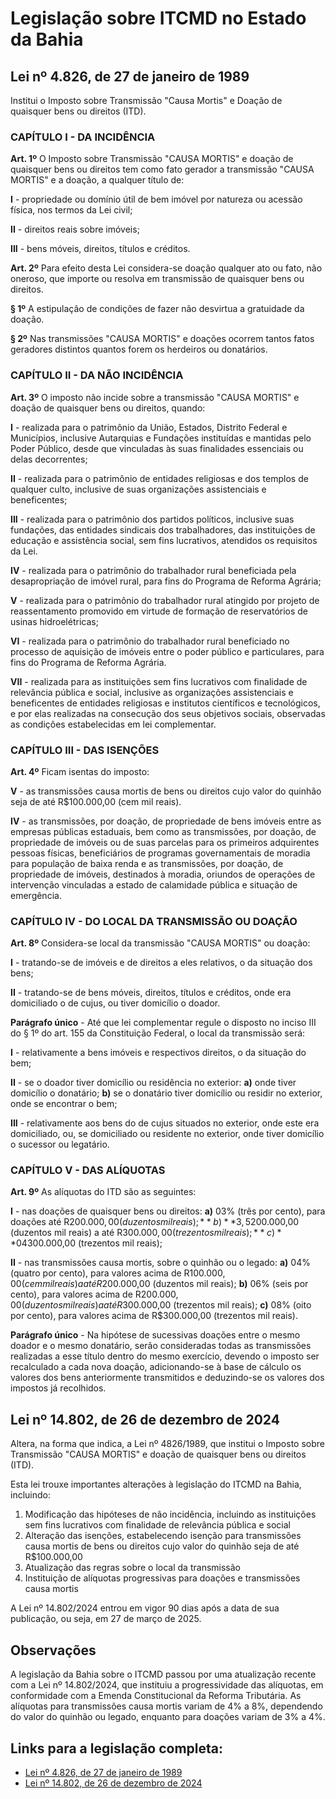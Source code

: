 # Legislação sobre ITCMD no Estado da Bahia

## Lei nº 4.826, de 27 de janeiro de 1989

Institui o Imposto sobre Transmissão "Causa Mortis" e Doação de quaisquer bens ou direitos (ITD).

### CAPÍTULO I - DA INCIDÊNCIA

**Art. 1º** O Imposto sobre Transmissão "CAUSA MORTIS" e doação de quaisquer bens ou direitos tem como fato gerador a transmissão "CAUSA MORTIS" e a doação, a qualquer título de:

**I** - propriedade ou domínio útil de bem imóvel por natureza ou acessão física, nos termos da Lei civil;

**II** - direitos reais sobre imóveis;

**III** - bens móveis, direitos, títulos e créditos.

**Art. 2º** Para efeito desta Lei considera-se doação qualquer ato ou fato, não oneroso, que importe ou resolva em transmissão de quaisquer bens ou direitos.

**§ 1º** A estipulação de condições de fazer não desvirtua a gratuidade da doação.

**§ 2º** Nas transmissões "CAUSA MORTIS" e doações ocorrem tantos fatos geradores distintos quantos forem os herdeiros ou donatários.

### CAPÍTULO II - DA NÃO INCIDÊNCIA

**Art. 3º** O imposto não incide sobre a transmissão "CAUSA MORTIS" e doação de quaisquer bens ou direitos, quando:

**I** - realizada para o patrimônio da União, Estados, Distrito Federal e Municípios, inclusive Autarquias e Fundações instituídas e mantidas pelo Poder Público, desde que vinculadas às suas finalidades essenciais ou delas decorrentes;

**II** - realizada para o patrimônio de entidades religiosas e dos templos de qualquer culto, inclusive de suas organizações assistenciais e beneficentes;

**III** - realizada para o patrimônio dos partidos políticos, inclusive suas fundações, das entidades sindicais dos trabalhadores, das instituições de educação e assistência social, sem fins lucrativos, atendidos os requisitos da Lei.

**IV** - realizada para o patrimônio do trabalhador rural beneficiada pela desapropriação de imóvel rural, para fins do Programa de Reforma Agrária;

**V** - realizada para o patrimônio do trabalhador rural atingido por projeto de reassentamento promovido em virtude de formação de reservatórios de usinas hidroelétricas;

**VI** - realizada para o patrimônio do trabalhador rural beneficiado no processo de aquisição de imóveis entre o poder público e particulares, para fins do Programa de Reforma Agrária.

**VII** - realizada para as instituições sem fins lucrativos com finalidade de relevância pública e social, inclusive as organizações assistenciais e beneficentes de entidades religiosas e institutos científicos e tecnológicos, e por elas realizadas na consecução dos seus objetivos sociais, observadas as condições estabelecidas em lei complementar.

### CAPÍTULO III - DAS ISENÇÕES

**Art. 4º** Ficam isentas do imposto:

**V** - as transmissões causa mortis de bens ou direitos cujo valor do quinhão seja de até R$100.000,00 (cem mil reais).

**IV** - as transmissões, por doação, de propriedade de bens imóveis entre as empresas públicas estaduais, bem como as transmissões, por doação, de propriedade de imóveis ou de suas parcelas para os primeiros adquirentes pessoas físicas, beneficiários de programas governamentais de moradia para população de baixa renda e as transmissões, por doação, de propriedade de imóveis, destinados à moradia, oriundos de operações de intervenção vinculadas a estado de calamidade pública e situação de emergência.

### CAPÍTULO IV - DO LOCAL DA TRANSMISSÃO OU DOAÇÃO

**Art. 8º** Considera-se local da transmissão "CAUSA MORTIS" ou doação:

**I** - tratando-se de imóveis e de direitos a eles relativos, o da situação dos bens;

**II** - tratando-se de bens móveis, direitos, títulos e créditos, onde era domiciliado o de cujus, ou tiver domicílio o doador.

**Parágrafo único** - Até que lei complementar regule o disposto no inciso III do § 1º do art. 155 da Constituição Federal, o local da transmissão será:

**I** - relativamente a bens imóveis e respectivos direitos, o da situação do bem;

**II** - se o doador tiver domicílio ou residência no exterior:
**a)** onde tiver domicílio o donatário;
**b)** se o donatário tiver domicílio ou residir no exterior, onde se encontrar o bem;

**III** - relativamente aos bens do de cujus situados no exterior, onde este era domiciliado, ou, se domiciliado ou residente no exterior, onde tiver domicílio o sucessor ou legatário.

### CAPÍTULO V - DAS ALÍQUOTAS

**Art. 9º** As alíquotas do ITD são as seguintes:

**I** - nas doações de quaisquer bens ou direitos:
**a)** 03% (três por cento), para doações até R$200.000,00 (duzentos mil reais);
**b)** 3,5% (três inteiros e cinco décimos por cento), para doações acima de R$200.000,00 (duzentos mil reais) a até R$300.000,00 (trezentos mil reais);
**c)** 04% (quatro por cento), para doações acima de R$300.000,00 (trezentos mil reais);

**II** - nas transmissões causa mortis, sobre o quinhão ou o legado:
**a)** 04% (quatro por cento), para valores acima de R$100.000,00 (cem mil reais) a até R$200.000,00 (duzentos mil reais);
**b)** 06% (seis por cento), para valores acima de R$200.000,00 (duzentos mil reais) a até R$300.000,00 (trezentos mil reais);
**c)** 08% (oito por cento), para valores acima de R$300.000,00 (trezentos mil reais).

**Parágrafo único** - Na hipótese de sucessivas doações entre o mesmo doador e o mesmo donatário, serão consideradas todas as transmissões realizadas a esse título dentro do mesmo exercício, devendo o imposto ser recalculado a cada nova doação, adicionando-se à base de cálculo os valores dos bens anteriormente transmitidos e deduzindo-se os valores dos impostos já recolhidos.

## Lei nº 14.802, de 26 de dezembro de 2024

Altera, na forma que indica, a Lei nº 4826/1989, que institui o Imposto sobre Transmissão "CAUSA MORTIS" e doação de quaisquer bens ou direitos (ITD).

Esta lei trouxe importantes alterações à legislação do ITCMD na Bahia, incluindo:

1. Modificação das hipóteses de não incidência, incluindo as instituições sem fins lucrativos com finalidade de relevância pública e social
2. Alteração das isenções, estabelecendo isenção para transmissões causa mortis de bens ou direitos cujo valor do quinhão seja de até R$100.000,00
3. Atualização das regras sobre o local da transmissão
4. Instituição de alíquotas progressivas para doações e transmissões causa mortis

A Lei nº 14.802/2024 entrou em vigor 90 dias após a data de sua publicação, ou seja, em 27 de março de 2025.

## Observações

A legislação da Bahia sobre o ITCMD passou por uma atualização recente com a Lei nº 14.802/2024, que instituiu a progressividade das alíquotas, em conformidade com a Emenda Constitucional da Reforma Tributária. As alíquotas para transmissões causa mortis variam de 4% a 8%, dependendo do valor do quinhão ou legado, enquanto para doações variam de 3% a 4%.

## Links para a legislação completa:
- [Lei nº 4.826, de 27 de janeiro de 1989](https://www.legisweb.com.br/legislacao/?id=120347)
- [Lei nº 14.802, de 26 de dezembro de 2024](https://www.legisweb.com.br/legislacao/?id=471151)
